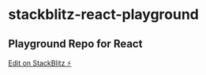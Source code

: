 # stackblitz-react-playground

## Playground Repo for React

[Edit on StackBlitz ⚡️](https://stackblitz.com/edit/vitejs-vite-9z35v6)
